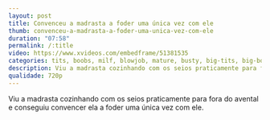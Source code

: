 ```yaml
---
layout: post
title: Convenceu a madrasta a foder uma única vez com ele
thumb: convenceu-a-madrasta-a-foder-uma-unica-vez-com-ele
duration: "07:58"
permalink: /:title
video: https://www.xvideos.com/embedframe/51381535
categories: tits, boobs, milf, blowjob, mature, busty, big-tits, big-boobs, stepmom, stepson
description: Viu a madrasta cozinhando com os seios praticamente para fora do avental e conseguiu convencer ela a foder uma única vez com ele.
qualidade: 720p
---
```

Viu a madrasta cozinhando com os seios praticamente para fora do avental e conseguiu convencer ela a foder uma única vez com ele.